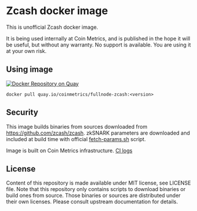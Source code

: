 # Zcash docker image

This is unofficial Zcash docker image.

It is being used internally at Coin Metrics, and is published in the hope it will be useful, but without any warranty. No support is available. You are using it at your own risk.

## Using image

[![Docker Repository on Quay](https://quay.io/repository/coinmetrics/fullnode-zcash/status "Docker Repository on Quay")](https://quay.io/repository/coinmetrics/fullnode-zcash)

```
docker pull quay.io/coinmetrics/fullnode-zcash:<version>
```

## Security

This image builds binaries from sources downloaded from https://github.com/zcash/zcash. zkSNARK parameters are downloaded and included at build time with official [fetch-params.sh](https://github.com/zcash/zcash/blob/master/zcutil/fetch-params.sh) script.

Image is built on Coin Metrics infrastructure. [CI logs](https://gitlab.com/coinmetrics/fullnodes/zcash/pipelines)

## License

Content of this repository is made available under MIT license, see LICENSE file.
Note that this repository only contains scripts to download binaries or build ones from source.
Those binaries or sources are distributed under their own licenses.
Please consult upstream documentation for details.
